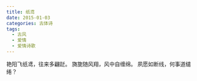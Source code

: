 ```yaml
---
title: 纸鸢
date: 2015-01-03
categories: 古体诗
tags:
  - 古风
  - 爱情
  - 爱情诗歌
---
```


艳阳飞纸鸢，往来多翩跹。
旖旎随风翔，风中自缠绵。<!--more-->
夙愿如断线，何事道缱绻？